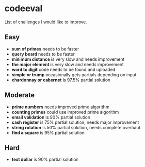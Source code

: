 # codeeval
List of challenges I would like to improve.

Easy
---
* **sum of primes** needs to be faster
* **query board** needs to be faster
* **minimum distance** is very slow and needs improvement
* **the major element** is very slow and needs improvement
* **word to digit** code needs to be found and uploaded
* **simple or trump** occasionally gets partials depending on input
* **chardonnay or cabernet** is 97.5% partial solution

Moderate
---
* **prime numbers** needs improved prime algorithm
* **counting primes** could use improved prime algorithm
* **email validation** is 90% partial solution
* **cash register** is 75% partial solution, needs major improvement
* **string rotation** is 50% partial solution, needs complete overhaul
* **find a square** is 95% partial solution

Hard
---
* **text dollar** is 90% partial solution
